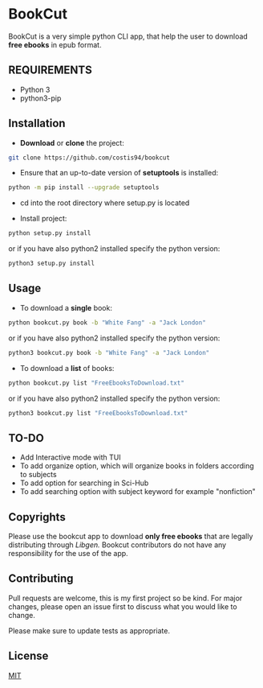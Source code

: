 ﻿# BookCut

BookCut is a very simple python CLI app, that help the user to download **free ebooks** in epub format.



## REQUIREMENTS

* Python 3
* python3-pip


## Installation

*    **Download** or **clone** the project:

```bash
git clone https://github.com/costis94/bookcut
```

* Ensure that an up-to-date version of **setuptools** is installed:
```bash
python -m pip install --upgrade setuptools
```

* cd into the root directory where setup.py is located

* Install project:

```bash
python setup.py install
```
or if you have also python2 installed specify the python version:

```bash
python3 setup.py install
```


## Usage

* To download a **single** book:
```bash
python bookcut.py book -b "White Fang" -a "Jack London"
```
or if you have also python2 installed specify the python version:

```bash
python3 bookcut.py book -b "White Fang" -a "Jack London"
```

* To download a **list** of books:
```bash
python bookcut.py list "FreeEbooksToDownload.txt"
```
or if you have also python2 installed specify the python version:
```bash
python3 bookcut.py list "FreeEbooksToDownload.txt"
```

## TO-DO
* Add Interactive mode with TUI
* To add organize option, which will organize books in folders according to subjects
* To add option for searching in Sci-Hub
* To add searching option with subject keyword for example "nonfiction"

## Copyrights
Please use the bookcut app to download **only free ebooks** that are legally distributing through *Libgen.*
Bookcut contributors do not have any responsibility for the use of the app.
## Contributing
Pull requests are welcome, this is my first project so be kind.
For major changes, please open an issue first to discuss what you would like to change.

Please make sure to update tests as appropriate.

## License
[MIT](https://choosealicense.com/licenses/mit/)

